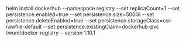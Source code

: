 helm install dockerhub  --namespace registry --set replicaCount=1  --set persistence.enabled=true  --set persistence.size=500Gi  --set persistence.deleteEnabled=true  --set persistence.storageClass=csi-rawfile-default  --set persistence.existingClaim=dockerhub-pvc  twuni/docker-registry  --version 1.10.1
